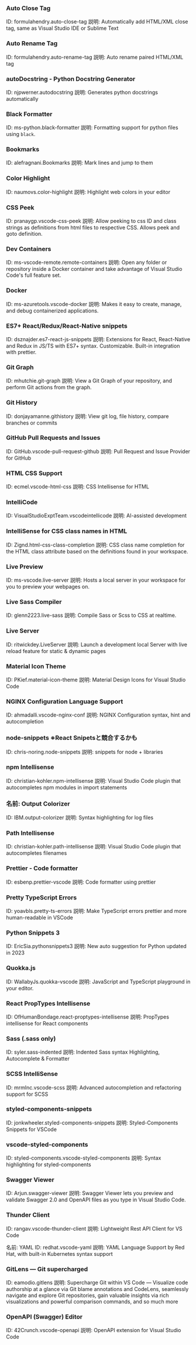 ### Auto Close Tag
ID: formulahendry.auto-close-tag
説明: Automatically add HTML/XML close tag, same as Visual Studio IDE or Sublime Text

### Auto Rename Tag
ID: formulahendry.auto-rename-tag
説明: Auto rename paired HTML/XML tag

### autoDocstring - Python Docstring Generator
ID: njpwerner.autodocstring
説明: Generates python docstrings automatically

### Black Formatter
ID: ms-python.black-formatter
説明: Formatting support for python files using `black`.

### Bookmarks
ID: alefragnani.Bookmarks
説明: Mark lines and jump to them

### Color Highlight
ID: naumovs.color-highlight
説明: Highlight web colors in your editor

### CSS Peek
ID: pranaygp.vscode-css-peek
説明: Allow peeking to css ID and class strings as definitions from html files to respective CSS. Allows peek and goto definition.

### Dev Containers
ID: ms-vscode-remote.remote-containers
説明: Open any folder or repository inside a Docker container and take advantage of Visual Studio Code's full feature set.

### Docker
ID: ms-azuretools.vscode-docker
説明: Makes it easy to create, manage, and debug containerized applications.

### ES7+ React/Redux/React-Native snippets
ID: dsznajder.es7-react-js-snippets
説明: Extensions for React, React-Native and Redux in JS/TS with ES7+ syntax. Customizable. Built-in integration with prettier.

### Git Graph
ID: mhutchie.git-graph
説明: View a Git Graph of your repository, and perform Git actions from the graph.

### Git History
ID: donjayamanne.githistory
説明: View git log, file history, compare branches or commits

### GitHub Pull Requests and Issues
ID: GitHub.vscode-pull-request-github
説明: Pull Request and Issue Provider for GitHub

### HTML CSS Support
ID: ecmel.vscode-html-css
説明: CSS Intellisense for HTML

### IntelliCode
ID: VisualStudioExptTeam.vscodeintellicode
説明: AI-assisted development

### IntelliSense for CSS class names in HTML
ID: Zignd.html-css-class-completion
説明: CSS class name completion for the HTML class attribute based on the definitions found in your workspace.

### Live Preview
ID: ms-vscode.live-server
説明: Hosts a local server in your workspace for you to preview your webpages on.

### Live Sass Compiler
ID: glenn2223.live-sass
説明: Compile Sass or Scss to CSS at realtime.

### Live Server
ID: ritwickdey.LiveServer
説明: Launch a development local Server with live reload feature for static & dynamic pages

### Material Icon Theme
ID: PKief.material-icon-theme
説明: Material Design Icons for Visual Studio Code

### NGINX Configuration Language Support
ID: ahmadalli.vscode-nginx-conf
説明: NGINX Configuration syntax, hint and autocompletion

### node-snippets ※React Snipetsと競合するかも
ID: chris-noring.node-snippets
説明: snippets for node + libraries

### npm Intellisense
ID: christian-kohler.npm-intellisense
説明: Visual Studio Code plugin that autocompletes npm modules in import statements

### 名前: Output Colorizer
ID: IBM.output-colorizer
説明: Syntax highlighting for log files

### Path Intellisense
ID: christian-kohler.path-intellisense
説明: Visual Studio Code plugin that autocompletes filenames

### Prettier - Code formatter
ID: esbenp.prettier-vscode
説明: Code formatter using prettier

### Pretty TypeScript Errors
ID: yoavbls.pretty-ts-errors
説明: Make TypeScript errors prettier and more human-readable in VSCode


### Python Snippets 3
ID: EricSia.pythonsnippets3
説明: New auto suggestion for Python updated in 2023

### Quokka.js
ID: WallabyJs.quokka-vscode
説明: JavaScript and TypeScript playground in your editor.

### React PropTypes Intellisense
ID: OfHumanBondage.react-proptypes-intellisense
説明: PropTypes intellisense for React components

### Sass (.sass only)
ID: syler.sass-indented
説明: Indented Sass syntax Highlighting, Autocomplete & Formatter

### SCSS IntelliSense
ID: mrmlnc.vscode-scss
説明: Advanced autocompletion and refactoring support for SCSS

### styled-components-snippets
ID: jonkwheeler.styled-components-snippets
説明: Styled-Components Snippets for VSCode

### vscode-styled-components
ID: styled-components.vscode-styled-components
説明: Syntax highlighting for styled-components


### Swagger Viewer
ID: Arjun.swagger-viewer
説明: Swagger Viewer lets you preview and validate Swagger 2.0 and OpenAPI files as you type in Visual Studio Code.

### Thunder Client
ID: rangav.vscode-thunder-client
説明: Lightweight Rest API Client for VS Code

名前: YAML
ID: redhat.vscode-yaml
説明: YAML Language Support by Red Hat, with built-in Kubernetes syntax support

### GitLens — Git supercharged
ID: eamodio.gitlens
説明: Supercharge Git within VS Code — Visualize code authorship at a glance via Git blame annotations and CodeLens, seamlessly navigate and explore Git repositories, gain valuable insights via rich visualizations and powerful comparison commands, and so much more

### OpenAPI (Swagger) Editor
ID: 42Crunch.vscode-openapi
説明: OpenAPI extension for Visual Studio Code
